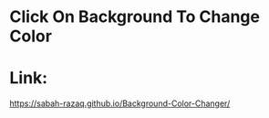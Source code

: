 # Click On Background To Change Color
# Link:
https://sabah-razaq.github.io/Background-Color-Changer/
